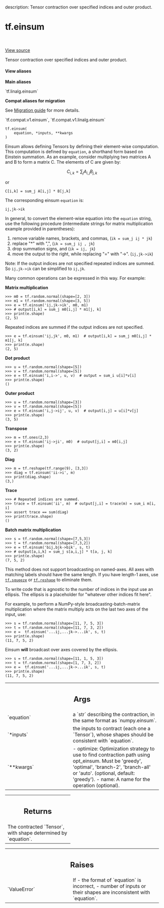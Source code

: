 description: Tensor contraction over specified indices and outer product.

<div itemscope itemtype="http://developers.google.com/ReferenceObject">
<meta itemprop="name" content="tf.einsum" />
<meta itemprop="path" content="Stable" />
</div>

# tf.einsum

<!-- Insert buttons and diff -->

<table class="tfo-notebook-buttons tfo-api nocontent" align="left">

</table>

<a target="_blank" class="external" href="/code/stable/tensorflow/python/ops/special_math_ops.py">View source</a>



Tensor contraction over specified indices and outer product.

<section class="expandable">
  <h4 class="showalways">View aliases</h4>
  <p>
<b>Main aliases</b>
<p>`tf.linalg.einsum`</p>

<b>Compat aliases for migration</b>
<p>See
<a href="https://www.tensorflow.org/guide/migrate">Migration guide</a> for
more details.</p>
<p>`tf.compat.v1.einsum`, `tf.compat.v1.linalg.einsum`</p>
</p>
</section>

<pre class="devsite-click-to-copy prettyprint lang-py tfo-signature-link">
<code>tf.einsum(
    equation, *inputs, **kwargs
)
</code></pre>



<!-- Placeholder for "Used in" -->

Einsum allows defining Tensors by defining their element-wise computation.
This computation is defined by `equation`, a shorthand form based on Einstein
summation. As an example, consider multiplying two matrices A and B to form a
matrix C.  The elements of C are given by:

$$ C_{i,k} = \sum_j A_{i,j} B_{j,k} $$

or

```
C[i,k] = sum_j A[i,j] * B[j,k]
```

The corresponding einsum `equation` is:

```
ij,jk->ik
```

In general, to convert the element-wise equation into the `equation` string,
use the following procedure (intermediate strings for matrix multiplication
example provided in parentheses):

1. remove variable names, brackets, and commas, (`ik = sum_j ij * jk`)
2. replace "*" with ",", (`ik = sum_j ij , jk`)
3. drop summation signs, and (`ik = ij, jk`)
4. move the output to the right, while replacing "=" with "->". (`ij,jk->ik`)

Note: If the output indices are not specified repeated indices are summed.
So `ij,jk->ik` can be simplified to `ij,jk`.

Many common operations can be expressed in this way.  For example:

**Matrix multiplication**

```
>>> m0 = tf.random.normal(shape=[2, 3])
>>> m1 = tf.random.normal(shape=[3, 5])
>>> e = tf.einsum('ij,jk->ik', m0, m1)
>>> # output[i,k] = sum_j m0[i,j] * m1[j, k]
>>> print(e.shape)
(2, 5)
```

Repeated indices are summed if the output indices are not specified.

```
>>> e = tf.einsum('ij,jk', m0, m1)  # output[i,k] = sum_j m0[i,j] * m1[j, k]
>>> print(e.shape)
(2, 5)
```


**Dot product**

```
>>> u = tf.random.normal(shape=[5])
>>> v = tf.random.normal(shape=[5])
>>> e = tf.einsum('i,i->', u, v)  # output = sum_i u[i]*v[i]
>>> print(e.shape)
()
```

**Outer product**

```
>>> u = tf.random.normal(shape=[3])
>>> v = tf.random.normal(shape=[5])
>>> e = tf.einsum('i,j->ij', u, v)  # output[i,j] = u[i]*v[j]
>>> print(e.shape)
(3, 5)
```

**Transpose**

```
>>> m = tf.ones(2,3)
>>> e = tf.einsum('ij->ji', m0)  # output[j,i] = m0[i,j]
>>> print(e.shape)
(3, 2)
```

**Diag**

```
>>> m = tf.reshape(tf.range(9), [3,3])
>>> diag = tf.einsum('ii->i', m)
>>> print(diag.shape)
(3,)
```

**Trace**

```
>>> # Repeated indices are summed.
>>> trace = tf.einsum('ii', m)  # output[j,i] = trace(m) = sum_i m[i, i]
>>> assert trace == sum(diag)
>>> print(trace.shape)
()
```

**Batch matrix multiplication**

```
>>> s = tf.random.normal(shape=[7,5,3])
>>> t = tf.random.normal(shape=[7,3,2])
>>> e = tf.einsum('bij,bjk->bik', s, t)
>>> # output[a,i,k] = sum_j s[a,i,j] * t[a, j, k]
>>> print(e.shape)
(7, 5, 2)
```

This method does not support broadcasting on named-axes. All axes with
matching labels should have the same length. If you have length-1 axes,
use <a href="../tf/squeeze.md"><code>tf.squeeze</code></a> or <a href="../tf/reshape.md"><code>tf.reshape</code></a> to eliminate them.

To write code that is agnostic to the number of indices in the input
use an ellipsis. The ellipsis is a placeholder for "whatever other indices
fit here".

For example, to perform a NumPy-style broadcasting-batch-matrix multiplication
where the matrix multiply acts on the last two axes of the input, use:

```
>>> s = tf.random.normal(shape=[11, 7, 5, 3])
>>> t = tf.random.normal(shape=[11, 7, 3, 2])
>>> e =  tf.einsum('...ij,...jk->...ik', s, t)
>>> print(e.shape)
(11, 7, 5, 2)
```

Einsum **will** broadcast over axes covered by the ellipsis.

```
>>> s = tf.random.normal(shape=[11, 1, 5, 3])
>>> t = tf.random.normal(shape=[1, 7, 3, 2])
>>> e =  tf.einsum('...ij,...jk->...ik', s, t)
>>> print(e.shape)
(11, 7, 5, 2)
```

<!-- Tabular view -->
 <table class="responsive fixed orange">
<colgroup><col width="214px"><col></colgroup>
<tr><th colspan="2"><h2 class="add-link">Args</h2></th></tr>

<tr>
<td>
`equation`
</td>
<td>
a `str` describing the contraction, in the same format as
`numpy.einsum`.
</td>
</tr><tr>
<td>
`*inputs`
</td>
<td>
the inputs to contract (each one a `Tensor`), whose shapes should
be consistent with `equation`.
</td>
</tr><tr>
<td>
`**kwargs`
</td>
<td>
  - optimize: Optimization strategy to use to find contraction path using
  opt_einsum. Must be 'greedy', 'optimal', 'branch-2', 'branch-all' or
    'auto'. (optional, default: 'greedy').
- name: A name for the operation (optional).
</td>
</tr>
</table>



<!-- Tabular view -->
 <table class="responsive fixed orange">
<colgroup><col width="214px"><col></colgroup>
<tr><th colspan="2"><h2 class="add-link">Returns</h2></th></tr>
<tr class="alt">
<td colspan="2">
The contracted `Tensor`, with shape determined by `equation`.
</td>
</tr>

</table>



<!-- Tabular view -->
 <table class="responsive fixed orange">
<colgroup><col width="214px"><col></colgroup>
<tr><th colspan="2"><h2 class="add-link">Raises</h2></th></tr>

<tr>
<td>
`ValueError`
</td>
<td>
If
- the format of `equation` is incorrect,
- number of inputs or their shapes are inconsistent with `equation`.
</td>
</tr>
</table>

